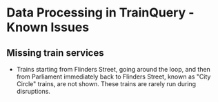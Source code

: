 # Data Processing in TrainQuery - Known Issues

## Missing train services

- Trains starting from Flinders Street, going around the loop, and then from Parliament immediately back to Flinders Street, known as "City Circle" trains, are not shown. These trains are rarely run during disruptions.
